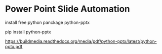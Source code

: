 # Power Point Slide Automation  

install free python panckage python-pptx

pip install python-pptx


https://buildmedia.readthedocs.org/media/pdf/python-pptx/latest/python-pptx.pdf 
